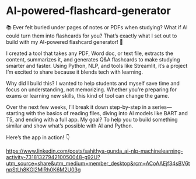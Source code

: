 # AI-powered-flashcard-generator


📚 Ever felt buried under pages of notes or PDFs when studying? What if AI could turn them into flashcards for you? That’s exactly what I set out to build with my AI-powered flashcard generator! 🚀

I created a tool that takes any PDF, Word doc, or text file, extracts the content, summarizes it, and generates Q&A flashcards to make studying smarter and faster. Using Python, NLP, and tools like Streamlit, it’s a project I’m excited to share because it blends tech with learning.

Why did I build this? I wanted to help students and myself save time and focus on understanding, not memorizing. Whether you’re preparing for exams or learning new skills, this kind of tool can change the game.

Over the next few weeks, I’ll break it down step-by-step in a series—starting with the basics of reading files, diving into AI models like BART and T5, and ending with a full app. My goal? To help you to build something similar and show what’s possible with AI and Python.

Here’s the app in action! 👇

https://www.linkedin.com/posts/sahithya-gunda_ai-nlp-machinelearning-activity-7318132794210050048-g92U?utm_source=share&utm_medium=member_desktop&rcm=ACoAAEjf34sBV6tnpStLh8KGl2MlRh0K6M2U03g
